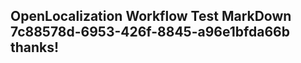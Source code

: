 <properties
ms.topic="hero-topic"
ms.test1="hero-topic"
ms.test2="test"/>


## OpenLocalization Workflow Test MarkDown 7c88578d-6953-426f-8845-a96e1bfda66b thanks!



<!--HONumber=Jul16_HO3-->


